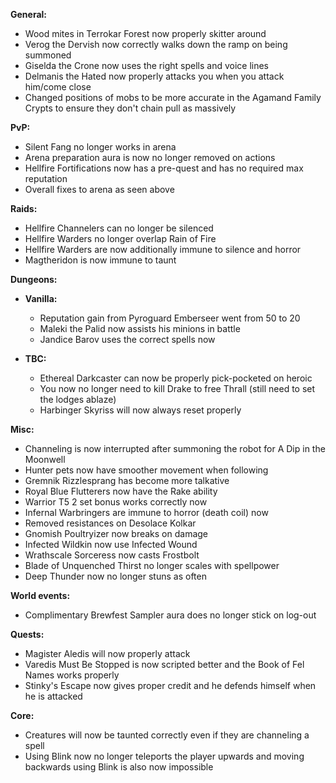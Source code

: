 **General:**
- Wood mites in Terrokar Forest now properly skitter around
- Verog the Dervish now correctly walks down the ramp on being summoned
- Giselda the Crone now uses the right spells and voice lines
- Delmanis the Hated now properly attacks you when you attack him/come close
- Changed positions of mobs to be more accurate in the Agamand Family Crypts to ensure they don't chain pull as massively

**PvP:**
- Silent Fang no longer works in arena
- Arena preparation aura is now no longer removed on actions
- Hellfire Fortifications now has a pre-quest and has no required max reputation
- Overall fixes to arena as seen above

**Raids:**
- Hellfire Channelers can no longer be silenced
- Hellfire Warders no longer overlap Rain of Fire
- Hellfire Warders are now additionally immune to silence and horror
- Magtheridon is now immune to taunt

**Dungeons:**
- **Vanilla:**
  - Reputation gain from Pyroguard Emberseer went from 50 to 20
  - Maleki the Palid now assists his minions in battle
  - Jandice Barov uses the correct spells now

- **TBC:**
  - Ethereal Darkcaster can now be properly pick-pocketed on heroic
  - You now no longer need to kill Drake to free Thrall (still need to set the lodges ablaze)
  - Harbinger Skyriss will now always reset properly

**Misc:**
- Channeling is now interrupted after summoning the robot for A Dip in the Moonwell
- Hunter pets now have smoother movement when following
- Gremnik Rizzlesprang has become more talkative
- Royal Blue Flutterers now have the Rake ability
- Warrior T5 2 set bonus works correctly now
- Infernal Warbringers are immune to horror (death coil) now
- Removed resistances on Desolace Kolkar
- Gnomish Poultryizer now breaks on damage
- Infected Wildkin now use Infected Wound
- Wrathscale Sorceress now casts Frostbolt
- Blade of Unquenched Thirst no longer scales with spellpower
- Deep Thunder now no longer stuns as often

**World events:**
- Complimentary Brewfest Sampler aura does no longer stick on log-out

**Quests:**
- Magister Aledis will now properly attack
- Varedis Must Be Stopped is now scripted better and the Book of Fel Names works properly
- Stinky's Escape now gives proper credit and he defends himself when he is attacked

**Core:**
- Creatures will now be taunted correctly even if they are channeling a spell
- Using Blink now no longer teleports the player upwards and moving backwards using Blink is also now impossible
